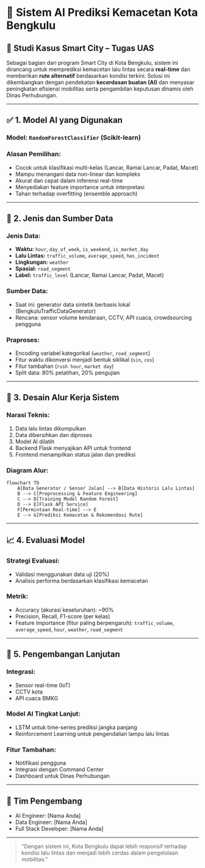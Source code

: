 
# 🧠 Sistem AI Prediksi Kemacetan Kota Bengkulu

## 📍 Studi Kasus Smart City – Tugas UAS

Sebagai bagian dari program Smart City di Kota Bengkulu, sistem ini dirancang untuk memprediksi kemacetan lalu lintas secara **real-time** dan memberikan **rute alternatif** berdasarkan kondisi terkini. Solusi ini dikembangkan dengan pendekatan **kecerdasan buatan (AI)** dan menyasar peningkatan efisiensi mobilitas serta pengambilan keputusan dinamis oleh Dinas Perhubungan.

---

## ✅ 1. Model AI yang Digunakan

### Model: `RandomForestClassifier` (Scikit-learn)

### Alasan Pemilihan:
- Cocok untuk klasifikasi multi-kelas (Lancar, Ramai Lancar, Padat, Macet)
- Mampu menangani data non-linear dan kompleks
- Akurat dan cepat dalam inferensi real-time
- Menyediakan feature importance untuk interpretasi
- Tahan terhadap overfitting (ensemble approach)

---

## 🧾 2. Jenis dan Sumber Data

### Jenis Data:
- **Waktu:** `hour`, `day_of_week`, `is_weekend`, `is_market_day`
- **Lalu Lintas:** `traffic_volume`, `average_speed`, `has_incident`
- **Lingkungan:** `weather`
- **Spasial:** `road_segment`
- **Label:** `traffic_level` (Lancar, Ramai Lancar, Padat, Macet)

### Sumber Data:
- Saat ini: generator data sintetik berbasis lokal (BengkuluTrafficDataGenerator)
- Rencana: sensor volume kendaraan, CCTV, API cuaca, crowdsourcing pengguna

### Praproses:
- Encoding variabel kategorikal (`weather`, `road_segment`)
- Fitur waktu dikonversi menjadi bentuk siklikal (`sin`, `cos`)
- Fitur tambahan (`rush hour`, `market day`)
- Split data: 80% pelatihan, 20% pengujian

---

## 🔄 3. Desain Alur Kerja Sistem

### Narasi Teknis:
1. Data lalu lintas dikumpulkan
2. Data dibersihkan dan diproses
3. Model AI dilatih
4. Backend Flask menyajikan API untuk frontend
5. Frontend menampilkan status jalan dan prediksi

### Diagram Alur:

```mermaid
flowchart TD
    A[Data Generator / Sensor Jalan] --> B[Data Historis Lalu Lintas]
    B --> C[Preprocessing & Feature Engineering]
    C --> D[Training Model Random Forest]
    D --> E[Flask API Service]
    F[Permintaan Real-time] --> E
    E --> G[Prediksi Kemacetan & Rekomendasi Rute]
```

---

## 📈 4. Evaluasi Model

### Strategi Evaluasi:
- Validasi menggunakan data uji (20%)
- Analisis performa berdasarkan klasifikasi kemacetan

### Metrik:
- Accuracy (akurasi keseluruhan): ~90%
- Precision, Recall, F1-score (per kelas)
- Feature Importance (fitur paling berpengaruh): `traffic_volume`, `average_speed`, `hour`, `weather`, `road_segment`

---

## 🚀 5. Pengembangan Lanjutan

### Integrasi:
- Sensor real-time (IoT)
- CCTV kota
- API cuaca BMKG

### Model AI Tingkat Lanjut:
- LSTM untuk time-series prediksi jangka panjang
- Reinforcement Learning untuk pengendalian lampu lalu lintas

### Fitur Tambahan:
- Notifikasi pengguna
- Integrasi dengan Command Center
- Dashboard untuk Dinas Perhubungan

---

## 👥 Tim Pengembang

- AI Engineer: [Nama Anda]
- Data Engineer: [Nama Anda]
- Full Stack Developer: [Nama Anda]

---

> "Dengan sistem ini, Kota Bengkulu dapat lebih responsif terhadap kondisi lalu lintas dan menjadi lebih cerdas dalam pengelolaan mobilitas."
